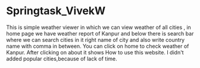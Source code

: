 # Springtask_VivekW
This is simple weather viewer in which we can view weather of all cities , in home page we have weather report of Kanpur and below there is search bar where we can search cities in it right name of city and also write country name with comma in between.
You can click on home to check weather of Kanpur.
After clicking on about it shows How to use this website.
I didn't added popular cities,because of lack of time.
